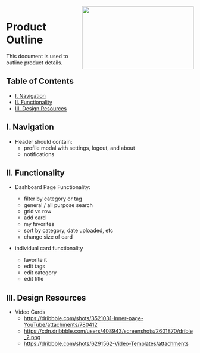 <img align="right" width="300" height="169" src="https://github.com/jimmy-e/mybord/blob/master/etc/assets/product.jpg">

# Product Outline

This document is used to outline product details.

## Table of Contents

* [I. Navigation](#i-navigation)   
* [II. Functionality](#ii-functionality)   
* [III. Design Resources](#iii-design-resources)   

## I. Navigation

* Header should contain:
  * profile modal with settings, logout, and about
  * notifications
  
## II. Functionality

* Dashboard Page Functionality:
  * filter by category or tag
  * general / all purpose search
  * grid vs row
  * add card
  * my favorites
  * sort by category, date uploaded, etc
  * change size of card
 
* individual card functionality
  * favorite it
  * edit tags
  * edit category
  * edit title
  
## III. Design Resources  

* Video Cards
  * https://dribbble.com/shots/3521031-Inner-page-YouTube/attachments/780412
  * https://cdn.dribbble.com/users/408943/screenshots/2601870/drible_2.png
  * https://dribbble.com/shots/6291562-Video-Templates/attachments
